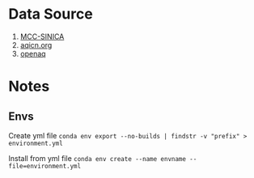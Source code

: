 # Data Source
1. [MCC-SINICA](https://github.com/MCC-SINICA/Using-Satellite-Data-on-Remote-Transportation)
2. [aqicn.org](https://aqicn.org/historical#!city:indonesia/jakarta/us-consulate/south)
3. [openaq](https://openaq.org/developers/platform-overview/)

# Notes

## Envs
Create yml file
`conda env export --no-builds | findstr -v "prefix" > environment.yml`

Install from yml file
`conda env create --name envname --file=environment.yml`
